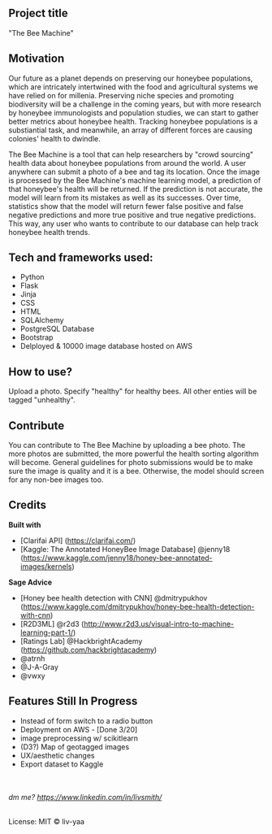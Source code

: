 ## Project title
"The Bee Machine" 

## Motivation
Our future as a planet depends on preserving our honeybee populations, which are intricately intertwined with the food and agricultural systems we have relied on for millenia. Preserving niche species and promoting biodiversity will be a challenge in the coming years, but with more research by honeybee immunologists and population studies, we can start to gather better metrics about honeybee health. Tracking honeybee populations is a substiantial task, and meanwhile, an array of different forces are causing colonies' health to dwindle. 

The Bee Machine is a tool that can help researchers by "crowd sourcing" health data about honeybee populations from around the world. A user anywhere can submit a photo of a bee and tag its location. Once the image is processed by the Bee Machine's machine learning model, a prediction of that honeybee's health will be returned. If the prediction is not accurate, the model will learn from its mistakes as well as its successes. Over time, statistics show that the model will return fewer false positive and false negative predictions and more true positive and true negative predictions. This way, any user who wants to contribute to our database can help track honeybee health trends.

## Tech and frameworks used:

- Python
- Flask
- Jinja
- CSS
- HTML
- SQLAlchemy
- PostgreSQL Database
- Bootstrap 
- Delployed & 10000 image database hosted on AWS

## How to use?
Upload a photo. Specify "healthy" for healthy bees. All other enties will be tagged "unhealthy".

## Contribute
You can contribute to The Bee Machine by uploading a bee photo. The more photos are submitted, the more powerful the health sorting algorithm will become. General guidelines for photo submissions would be to make sure the image is quality and it is a bee. Otherwise, the model should screen for any non-bee images too.

## Credits
<b>Built with</b>
- [Clarifai API] (https://clarifai.com/)
- [Kaggle: The Annotated HoneyBee Image Database] @jenny18 (https://www.kaggle.com/jenny18/honey-bee-annotated-images/kernels)

<b>Sage Advice</b>
- [Honey bee health detection with CNN] @dmitrypukhov (https://www.kaggle.com/dmitrypukhov/honey-bee-health-detection-with-cnn)
- [R2D3ML] @r2d3 (http://www.r2d3.us/visual-intro-to-machine-learning-part-1/)
- [Ratings Lab] @HackbrightAcademy (https://github.com/hackbrightacademy)
- @atrnh
- @J-A-Gray
- @vwxy

## Features Still In Progress
- Instead of form switch to a radio button
- Deployment on AWS - [Done 3/20]
- image preprocessing w/ scikitlearn
- (D3?) Map of geotagged images
- UX/aesthetic changes
- Export dataset to Kaggle

<br><br>
<i> dm me? https://www.linkedin.com/in/livsmith/ </i>

<br>
License: MIT © liv-yaa
